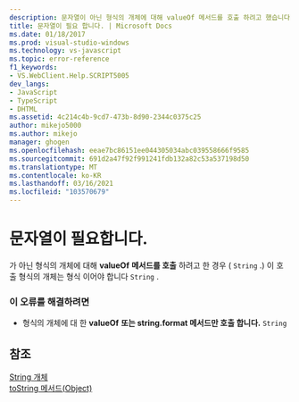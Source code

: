 ```yaml
---
description: 문자열이 아닌 형식의 개체에 대해 valueOf 메서드를 호출 하려고 했습니다. '가 없습니다.
title: 문자열이 필요 합니다. | Microsoft Docs
ms.date: 01/18/2017
ms.prod: visual-studio-windows
ms.technology: vs-javascript
ms.topic: error-reference
f1_keywords:
- VS.WebClient.Help.SCRIPT5005
dev_langs:
- JavaScript
- TypeScript
- DHTML
ms.assetid: 4c214c4b-9cd7-473b-8d90-2344c0375c25
author: mikejo5000
ms.author: mikejo
manager: ghogen
ms.openlocfilehash: eeae7bc86151ee044305034abc039558666f9585
ms.sourcegitcommit: 691d2a47f92f991241fdb132a82c53a537198d50
ms.translationtype: MT
ms.contentlocale: ko-KR
ms.lasthandoff: 03/16/2021
ms.locfileid: "103570679"
---
```

# <a name="string-expected"></a>문자열이 필요합니다.
가 아닌 형식의 개체에 대해 **valueOf** **메서드를 호출** 하려고 한 경우 ( `String` .) 이 호출 형식의 개체는 형식 이어야 합니다 `String` .  
  
### <a name="to-correct-this-error"></a>이 오류를 해결하려면  
  
- 형식의 개체에 대 한 **valueOf** **또는 string.format 메서드만 호출 합니다.** `String`  
  
## <a name="see-also"></a>참조  
 [String 개체](https://developer.mozilla.org/docs/Web/JavaScript/Reference/Global_Objects/String)   
 [toString 메서드(Object)](https://developer.mozilla.org/docs/Web/JavaScript/Reference/Global_Objects/Object/tostring)
